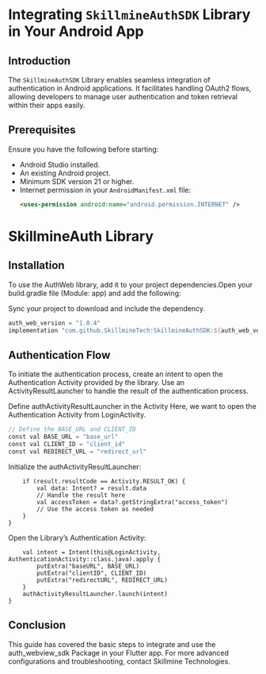 # Integrating `SkillmineAuthSDK` Library in Your Android App

## Introduction

The `SkillmineAuthSDK` Library enables seamless integration of authentication in Android applications. It facilitates handling OAuth2 flows, allowing developers to manage user authentication and token retrieval within their apps easily.

## Prerequisites

Ensure you have the following before starting:

- Android Studio installed.
- An existing Android project.
- Minimum SDK version 21 or higher.
- Internet permission in your `AndroidManifest.xml` file:
  ```xml
  <uses-permission android:name="android.permission.INTERNET" />

# SkillmineAuth Library

## Installation
To use the AuthWeb library, add it to your project dependencies.Open your build.gradle file (Module: app) and add the following:

Sync your project to download and include the dependency.

```gradle
auth_web_version = "1.0.4"
implementation "com.github.SkillmineTech:SkillmineAuthSDK:${auth_web_version}

```

## Authentication Flow
To initiate the authentication process, create an intent to open the Authentication Activity provided by the library. Use an ActivityResultLauncher to handle the result of the authentication process.

Define authActivityResultLauncher in the Activity
Here, we want to open the Authentication Activity from LoginActivity.

```gradle
// Define the BASE_URL and CLIENT_ID
const val BASE_URL = "base_url"
const val CLIENT_ID = "client_id"
const val REDIRECT_URL = "redirect_url"
```
Initialize the authActivityResultLauncher:

```val authActivityResultLauncher = registerForActivityResult(ActivityResultContracts.StartActivityForResult()) { result ->
    if (result.resultCode == Activity.RESULT_OK) {
        val data: Intent? = result.data
        // Handle the result here
        val accessToken = data?.getStringExtra("access_token")
        // Use the access token as needed
    }
}
```
Open the Library’s Authentication Activity:
```loginButton.setOnClickListener {
    val intent = Intent(this@LoginActivity, AuthenticationActivity::class.java).apply {
        putExtra("baseURL", BASE_URL)
        putExtra("clientID", CLIENT_ID)
        putExtra("redirectURL", REDIRECT_URL)
    }
    authActivityResultLauncher.launch(intent)
}
```
## Conclusion
This guide has covered the basic steps to integrate and use the auth_webview_sdk Package in your Flutter app. For more advanced configurations and troubleshooting, contact Skillmine Technologies.
